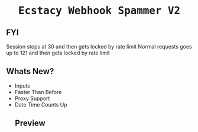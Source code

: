 <h1>
<p align="center">
  <samp>
  Ecstacy Webhook Spammer V2
</p>
</h1>

## FYI
Session stops at 30 and then gets locked by rate limit
Normal requests goes up to 121 and then gets locked by rate limit

## Whats New?
 
 <ul>
 <li> Inputs
 <li> Faster Than Before
 <li> Proxy Support
 <li> Date Time Counts Up
 </li>
  
## Preview
  


